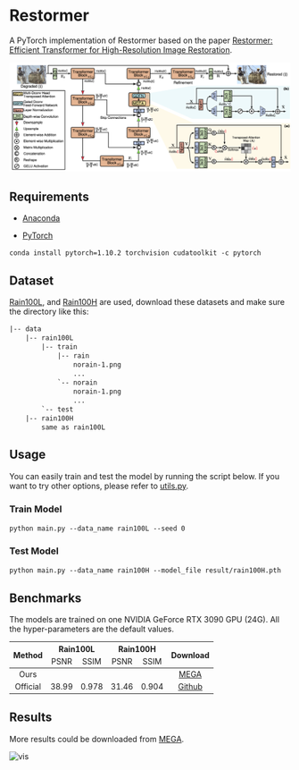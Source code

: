 # Restormer

A PyTorch implementation of Restormer based on the paper
[Restormer: Efficient Transformer for High-Resolution Image Restoration](https://arxiv.org/abs/2111.09881).

![Network Architecture](result/structure.png)

## Requirements

- [Anaconda](https://www.anaconda.com/download/)

- [PyTorch](https://pytorch.org)

```
conda install pytorch=1.10.2 torchvision cudatoolkit -c pytorch
```

## Dataset

[Rain100L](https://mega.nz/file/MpgnwYDS#jqyDEyL1U9srLBbEFCPnAOZb2HZTsSrwSvRGQ6m6Dzc),
and [Rain100H](https://www.dropbox.com/s/kzbzer5wem37byg/rain100H.zip?dl=0) are used, download these datasets and make 
sure the directory like this:
```                           
|-- data     
    |-- rain100L
        |-- train
            |-- rain
                norain-1.png
                ...
            `-- norain
                norain-1.png
                ...
        `-- test                                                        
    |-- rain100H
        same as rain100L
```

## Usage

You can easily train and test the model by running the script below. If you want to try other options, please refer to
[utils.py](utils.py).

### Train Model

```
python main.py --data_name rain100L --seed 0
```

### Test Model

```
python main.py --data_name rain100H --model_file result/rain100H.pth
```

## Benchmarks

The models are trained on one NVIDIA GeForce RTX 3090 GPU (24G). All the hyper-parameters are the default values.

<table>
<thead>
  <tr>
    <th rowspan="3">Method</th>
    <th colspan="2">Rain100L</th>
    <th colspan="2">Rain100H</th>
    <th rowspan="3">Download</th>
  </tr>
  <tr>
    <td align="center">PSNR</td>
    <td align="center">SSIM</td>
    <td align="center">PSNR</td>
    <td align="center">SSIM</td>
  </tr>
</thead>
<tbody>
  <tr>
    <td align="center">Ours</td>
    <td align="center"><b> </b></td>
    <td align="center"><b> </b></td>
    <td align="center"><b> </b></td>
    <td align="center"><b> </b></td>
    <td align="center"><a href="https://mega.nz/folder/t4wi1QhZ#zhr0_u0_vr4bD9xDTwFuig">MEGA</a></td>
  </tr>
  <tr>
    <td align="center">Official</td>
    <td align="center">38.99</td>
    <td align="center">0.978</td>
    <td align="center">31.46</td>
    <td align="center">0.904</td>
    <td align="center"><a href="https://github.com/swz30/Restormer">Github</a></td>
  </tr>
</tbody>
</table>

## Results

More results could be downloaded from [MEGA](https://mega.nz/folder/GhlDjSpT#74Yn-cUwsfHKXGmD-PzXkg).

![vis](result/vis.png)
